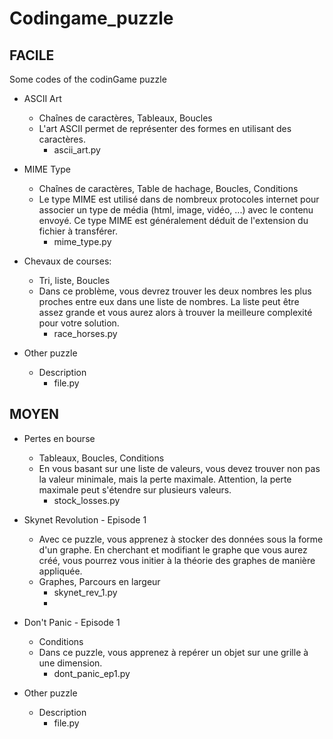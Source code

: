 
# Codingame_puzzle

## FACILE ##

Some codes of the codinGame puzzle
* ASCII Art

    - Chaînes de caractères, Tableaux, Boucles
    - L'art ASCII permet de représenter des formes en utilisant des caractères. 
        - ascii_art.py
    
* MIME Type

    -  Chaînes de caractères, Table de hachage, Boucles, Conditions 
    -  Le type MIME est utilisé dans de nombreux protocoles internet pour associer un type de média (html, image, vidéo, ...) avec le contenu envoyé. Ce type MIME est généralement déduit de l'extension du fichier à transférer.
        - mime_type.py

* Chevaux de courses:

  - Tri, liste, Boucles
  - Dans ce problème, vous devrez trouver les deux nombres les plus proches entre eux dans une liste de nombres. La liste peut être assez grande et vous aurez alors à trouver la meilleure complexité pour votre solution.
      - race_horses.py

* Other puzzle

  - Description
      - file.py

## MOYEN ##

* Pertes en bourse

  - Tableaux, Boucles, Conditions
  - En vous basant sur une liste de valeurs, vous devez trouver non pas la valeur minimale, mais la perte maximale. Attention, la perte maximale peut s'étendre sur plusieurs valeurs.
      - stock_losses.py

* Skynet Revolution - Episode 1

  - Avec ce puzzle, vous apprenez à stocker des données sous la forme d'un graphe. En cherchant et modifiant le graphe que vous aurez créé, vous pourrez vous initier à la théorie des graphes de manière appliquée.
  - Graphes, Parcours en largeur
      - skynet_rev_1.py
      - 

* Don't Panic - Episode 1

  - Conditions 
  - Dans ce puzzle, vous apprenez à repérer un objet sur une grille à une dimension.
      - dont_panic_ep1.py

* Other puzzle

  - Description
      - file.py
